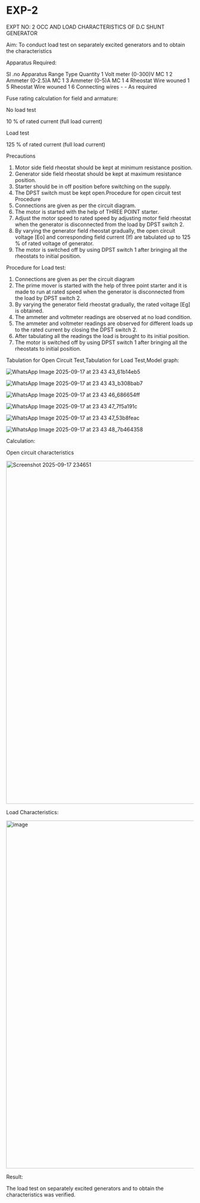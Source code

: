 # EXP-2
EXPT NO: 2 OCC AND LOAD CHARACTERISTICS OF D.C SHUNT GENERATOR

Aim:
To conduct load test on separately excited generators and to obtain the characteristics

Apparatus Required:

Sl .no	Apparatus	Range	Type	Quantity
1	Volt meter	(0-300)V	MC	1
2	Ammeter	(0-2.5)A	MC	1
3	Ammeter	(0-5)A	MC	1
4	Rheostat		Wire wouned	1
5	Rheostat		Wire wouned	1
6	Connecting wires	-	-	As required

Fuse rating calculation for field and armature:

No load test

10 % of rated current (full load current)

Load test

125 % of rated current (full load current)

Precautions

1.   Motor side field rheostat should be kept at minimum resistance position.
2.   Generator side field rheostat should be kept at maximum resistance position.
3.   Starter should be in off position before switching on the supply.
4.   The DPST switch must be kept open.Procedure for open circuit test
Procedure
1.   Connections are given as per the circuit diagram.
2.   The motor is started with the help of THREE POINT starter.
3.   Adjust the motor speed to rated speed by adjusting motor field rheostat when the generator is disconnected from the load by DPST switch 2.
4.   By  varying  the  generator  field  rheostat  gradually,  the  open  circuit  voltage  [Eo]  and corresponding field current (If) are tabulated up to 125 % of rated voltage of generator.
5.   The motor is switched off by using DPST switch 1 after bringing all the rheostats to initial position.

Procedure for Load test:

1.   Connections are given as per the circuit diagram
2.   The prime mover is started with the help of three point starter and it is made to run at rated speed when the generator is disconnected from the load by DPST switch 2.
3.   By varying the generator field rheostat gradually, the rated voltage [Eg] is obtained.
4.   The ammeter and voltmeter readings are observed at no load condition.
5.   The ammeter and voltmeter readings are observed for different loads up to the rated current by closing the DPST switch 2.
6.   After tabulating all the readings the load is brought to its initial position.
7.   The motor is switched off by using DPST switch 1 after bringing all the rheostats to initial position.

Tabulation for Open Circuit Test,Tabulation for Load Test,Model graph:

![WhatsApp Image 2025-09-17 at 23 43 43_61b14eb5](https://github.com/user-attachments/assets/33a713f5-f9e5-46cb-bba6-e24d10266ba3)


![WhatsApp Image 2025-09-17 at 23 43 43_b308bab7](https://github.com/user-attachments/assets/0923dcd0-fcbd-4067-9a8a-b5e78d5c5af4)


![WhatsApp Image 2025-09-17 at 23 43 46_686654ff](https://github.com/user-attachments/assets/6985d981-359c-4ea9-8fd3-2fa23d0ef666)


![WhatsApp Image 2025-09-17 at 23 43 47_7f5a191c](https://github.com/user-attachments/assets/dd257297-f52b-44c7-b8da-ada8ba92dcc1)


![WhatsApp Image 2025-09-17 at 23 43 47_53b8feac](https://github.com/user-attachments/assets/56020720-907b-415d-9fbb-2168e2063b4c)

![WhatsApp Image 2025-09-17 at 23 43 48_7b464358](https://github.com/user-attachments/assets/9bbf1e7e-c0c7-45c7-90a7-d94c9bb0b6f3)

Calculation: 

Open circuit characteristics


 <img width="1431" height="922" alt="Screenshot 2025-09-17 234651" src="https://github.com/user-attachments/assets/a6a9bcd8-6570-4274-9fe8-c8ca885dd4e1" />

  
Load Characteristics:

<img width="1362" height="935" alt="image" src="https://github.com/user-attachments/assets/44c263f7-f2bf-4aee-972a-afd7fa2f163f" />


Result:

The load test on separately excited generators and to obtain the characteristics was verified.
